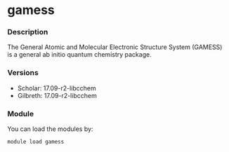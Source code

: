 # gamess

### Description

The General Atomic and Molecular Electronic Structure System (GAMESS) is a general ab initio quantum chemistry package.

### Versions

* Scholar: 17.09-r2-libcchem
* Gilbreth: 17.09-r2-libcchem

### Module

You can load the modules by:

```
module load gamess
```
